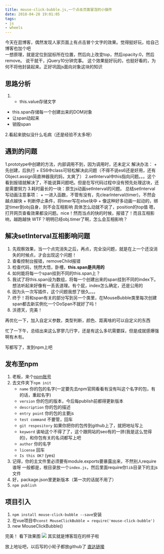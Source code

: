```yaml
---
title: mouse-click-bubble.js,一个点击页面冒泡的小插件
date: 2018-04-28 19:01:05
tags: 
- js
- wheels
---
```

今天在逛博客，偶然发现人家页面上有点击冒个文字的效果。觉得挺好玩，给自己博客也加个吧  
一想原理，就是定位到鼠标所在位置，然后向上改变top，然后opacity:0，然后remove。
说干就干，jQuery10分钟完事。
这个效果挺好玩的，也挺好看的，为何不将他封装起来。正好巩固js面向对象这块的知识
## 思路分析
1. + this.value存储文字
  + this.span存储每一个创建出来的DOM对象
  + 让span动起来
  + 销毁span

2.看起来貌似没什么毛病（还是经验不太多呀）

## 遇到的问题
<!--more-->
1.prototype中创建的方法，内部调用不到，因为调用时，还未定义
	解决办法：
	+ 先创建，后执行
	+ ES6中class可轻松解决此问题（不得不说es6还是好用，还有Object.assign简直神器我的妈，太爽了）
2.setInterval中this指向问题。。。这个看到报错就解决了，不能说算问题吧。但是在写代码过程中没有预先处理这块，还是需要努力
3.耗时最长的一块：原生js动画setInterval的问题。
	总结setInterval写动画注意事项：
	+ 一进入函数，不管有没有，先clearInterval(timer)，不然会越点越快
	+ 判断停止条件，将timer写在else块中
	+ 像这种好多动画一起动的，绑定timer到obj自身，则不会互相影响
具体怎么动就不说了，position的top值
嗯，打开网页查看效果都没问题。nice！然而当点的快的时候，报错了！而且互相影响，越跑越快
WTF？明明已经obj.timer了啊，怎么会互相影响？

## 解决setInterval互相影响问题
1. 先观察效果，当一个点完消失之后，再点，完全没问题，就是在上一个还没消失的时候点，才会出现这个问题！
2. 查看控制台报错，removeChild报错
3. 检查代码，恍然大悟，卧槽，**this.span是共用的**
4. 如何能将每一个span挂到不同的this.span上？
5. 我试了将this.span设为数组，将每一个创建出来的span挂到不同的index下。想法听起来好像有一丢丢道理。有个屁，index怎么确定，还是公用的
6. 因为头一次写插件，这个问题我想了很久。。。
7. 终于！将和span有关的部分写到另一个类里，在MouseBubble类里每次创建span都去新实例化一个DoSpan不就好了吗！
8. 沃德天，完美！

再优化一下，加入自定义参数，类型判断，颜色、距离啥的可以自定义的东西

忙了一下午，总结出来这么寥寥几行字，还是有这么多坑需要踩，但是成就感爆强啊有木有。

写都写了，发到npm上吧

## 发布至npm
1. 老板，来个[npm账号](https://www.npmjs.com/signup)
2. 去文件夹下`npm init`
	+ `name` 你的包的名字(一定要先去npm官网看看有没有叫这个名字的包，有的话，重起名字)
	+ `version` 你的包的版本，今后每publish前都得更新版本
	+ `description` 你的包的描述
	+ `entry point` 你的包的主要js
	+ `test command` 不要管，回车
	+ `git respository` 如果你把你的包传到github上了，就把地址写上
	+ `keyword` 诶呦这个不得了了，这个跟网站的seo有的一拼(我是这么觉得的)，和你包有关的名词都写上吧
	+ `author` 你的名字
	+ `license` 回车
	+ `Is this OK?` (yes) 
3. 记得，你的主文件里必须要有module.exports要暴露出来，不然别人require谁呀
	一般都是，根目录放一个`index.js`，然后里面require你`lib`目录下的主js文件
4. 好，package.json里更新版本（第一次的话就不用了）
5. `npm publish`

## 项目引入
1. `npm install mouse-click-bubble --save`安装
2. 在vue项目中`const MouseClickBubble = require('mouse-click-bubble')`
3. new MouseClickBubble()

完美！
看下效果图
![](/assets/images/11264410-7fcdbc801a43d351.gif)
其实就是博客现在的样子啦

放上地址吧，以后写的小轮子都放github了  [直达链接](https://github.com/pangjunpeng/myWheel)

